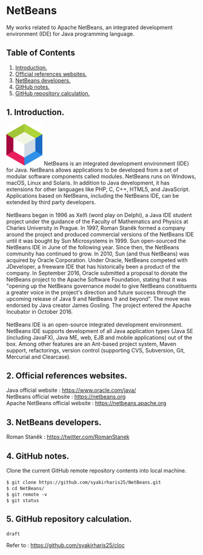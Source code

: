 # NetBeans
My works related to Apache NetBeans, an integrated development environment (IDE) for Java programming language.

## Table of Contents
1. [Introduction.](#introduction)
2. [Official references websites.](#references)
3. [NetBeans developers.](#javadevelopers)
4. [GitHub notes.](#github)
5. [GitHub repository calculation.](#calculation)

<a name="introduction"></a>
## 1. Introduction.
<img src="apache-netbeans.svg" height="110">
NetBeans is an integrated development environment (IDE) for Java. NetBeans allows applications to be developed from a set of modular software components called modules. NetBeans runs on Windows, macOS, Linux and Solaris. In addition to Java development, it has extensions for other languages like PHP, C, C++, HTML5, and JavaScript. Applications based on NetBeans, including the NetBeans IDE, can be extended by third party developers.
<br /><br />
NetBeans began in 1996 as Xelfi (word play on Delphi), a Java IDE student project under the guidance of the Faculty of Mathematics and Physics at Charles University in Prague. In 1997, Roman Staněk formed a company around the project and produced commercial versions of the NetBeans IDE until it was bought by Sun Microsystems in 1999. Sun open-sourced the NetBeans IDE in June of the following year. Since then, the NetBeans community has continued to grow. In 2010, Sun (and thus NetBeans) was acquired by Oracle Corporation. Under Oracle, NetBeans competed with JDeveloper, a freeware IDE that has historically been a product of the company. In September 2016, Oracle submitted a proposal to donate the NetBeans project to the Apache Software Foundation, stating that it was "opening up the NetBeans governance model to give NetBeans constituents a greater voice in the project's direction and future success through the upcoming release of Java 9 and NetBeans 9 and beyond". The move was endorsed by Java creator James Gosling. The project entered the Apache Incubator in October 2016.
<br /><br />
NetBeans IDE is an open-source integrated development environment. NetBeans IDE supports development of all Java application types (Java SE (including JavaFX), Java ME, web, EJB and mobile applications) out of the box. Among other features are an Ant-based project system, Maven support, refactorings, version control (supporting CVS, Subversion, Git, Mercurial and Clearcase).

<a name="references"></a>
## 2. Official references websites. <br />
Java official website : https://www.oracle.com/java/ <br />
NetBeans official website : https://netbeans.org <br />
Apache NetBeans official website : https://netbeans.apache.org <br />

<a name="javadevelopers"></a>
## 3. NetBeans developers.
Roman Staněk : https://twitter.com/RomanStanek <br />

<a name="github"></a>
## 4. GitHub notes.
Clone the current GitHub remote repository contents into local machine.
```
$ git clone https://github.com/syakirharis25/NetBeans.git
$ cd NetBeans/
$ git remote -v
$ git status
```

<a name="calculation"></a>
## 5. GitHub repository calculation.
```
draft
```
Refer to : https://github.com/syakirharis25/cloc
